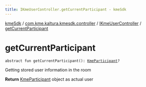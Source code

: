```yaml
---
title: IKmeUserController.getCurrentParticipant - kmeSdk
---
```


[kmeSdk](../../index.html) / [com.kme.kaltura.kmesdk.controller](../index.html) / [IKmeUserController](index.html) / [getCurrentParticipant](./get-current-participant.html)

# getCurrentParticipant

`abstract fun getCurrentParticipant(): `[`KmeParticipant`](../../com.kme.kaltura.kmesdk.ws.message.participant/-kme-participant/index.html)`?`

Getting stored user information in the room

**Return**
[KmeParticipant](../../com.kme.kaltura.kmesdk.ws.message.participant/-kme-participant/index.html) object as actual user

